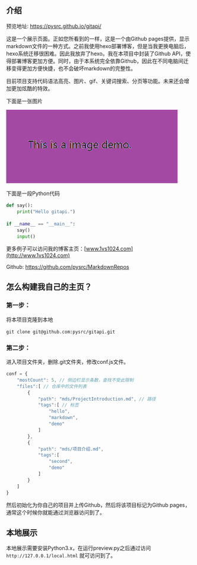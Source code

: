 ## 介绍

预览地址: https://pysrc.github.io/gitapi/

这是一个展示页面。正如您所看到的一样，这是一个由Github pages提供，显示markdown文件的一种方式。之前我使用hexo部署博客，但是当我更换电脑后，hexo系统迁移很困难。因此我放弃了hexo。我在本项目中封装了Github API，使得部署博客更加方便。同时，由于本系统完全依靠Github，因此在不同电脑间迁移变得更加方便快捷，也不会破坏markdown的完整性。

目前项目支持代码语法高亮、图片、gif、关键词搜索、分页等功能。未来还会增加更加炫酷的特效。

下面是一张图片

![](项目介绍/hello.png)

下面是一段Python代码

```python
def say():
    print("Hello gitapi.")

if __name__ == "__main__":
    say()
    input()

```

更多例子可以访问我的博客主页：[www.1vs1024.com](http://www.1vs1024.com)

Github: https://github.com/pysrc/MarkdownRepos

## 怎么构建我自己的主页？

### 第一步：

将本项目克隆到本地

`git clone git@github.com:pysrc/gitapi.git`

### 第二步：

进入项目文件夹，删除.git文件夹，修改conf.js文件。
```js
conf = {
	"mostCount": 5, // 侧边栏显示条数，查找不受此限制
	"files":[ // 仓库中的文件列表
		{
			"path": "mds/ProjectIntroduction.md", // 路径
			"tags":[ // 标签
				"hello",
				"markdown",
				"demo"
			]
		},
		{
			"path": "mds/项目介绍.md",
			"tags":[
				"second",
				"demo"
			]
		}
	]
}

```


然后初始化为你自己的项目并上传Github，然后将该项目标记为Github pages，通常这个时候你就能通过浏览器访问到了。

## 本地展示
本地展示需要安装Python3.x，在运行preview.py之后通过访问 `http://127.0.0.1/local.html` 就可访问到了。

